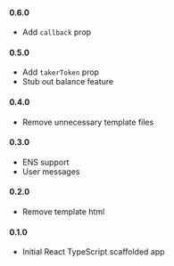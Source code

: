 #### 0.6.0
- Add `callback` prop

#### 0.5.0
- Add `takerToken` prop
- Stub out balance feature

#### 0.4.0
- Remove unnecessary template files

#### 0.3.0
- ENS support
- User messages

#### 0.2.0
- Remove template html

#### 0.1.0
- Initial React TypeScript scaffolded app